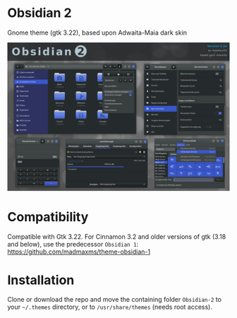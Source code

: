 # Obsidian 2
Gnome theme (gtk 3.22), based upon Adwaita-Maia dark skin

![alt tag](https://github.com/madmaxms/theme-obsidian-2/blob/gray/screenshot.jpg)

# Compatibility
Compatible with Gtk 3.22. 
For Cinnamon 3.2 and older versions of gtk (3.18 and below), use the predecessor `Obsidian 1`: 
https://github.com/madmaxms/theme-obsidian-1

# Installation
Clone or download the repo and move the containing folder `Obsidian-2` to your `~/.themes` directory, or to `/usr/share/themes` (needs root access).
